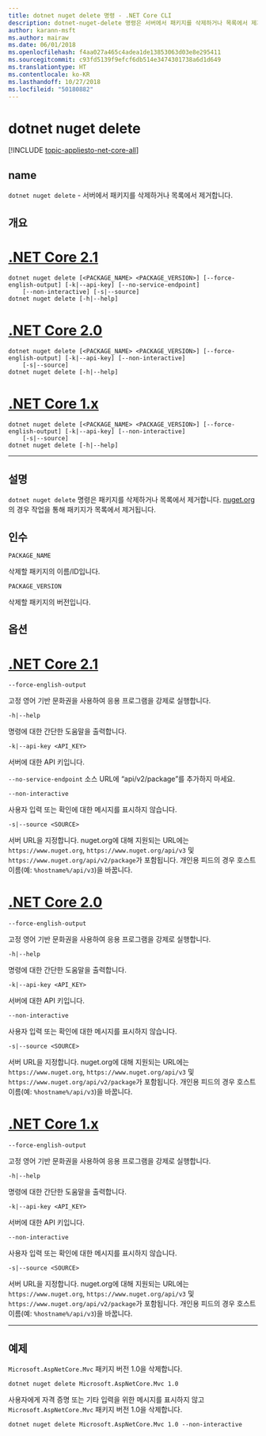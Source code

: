 ```yaml
---
title: dotnet nuget delete 명령 - .NET Core CLI
description: dotnet-nuget-delete 명령은 서버에서 패키지를 삭제하거나 목록에서 제거합니다.
author: karann-msft
ms.author: mairaw
ms.date: 06/01/2018
ms.openlocfilehash: f4aa027a465c4adea1de13853063d03e8e295411
ms.sourcegitcommit: c93fd5139f9efcf6db514e3474301738a6d1d649
ms.translationtype: HT
ms.contentlocale: ko-KR
ms.lasthandoff: 10/27/2018
ms.locfileid: "50180882"
---
```

# <a name="dotnet-nuget-delete"></a>dotnet nuget delete

[!INCLUDE [topic-appliesto-net-core-all](../../../includes/topic-appliesto-net-core-all.md)]

## <a name="name"></a>name

`dotnet nuget delete` - 서버에서 패키지를 삭제하거나 목록에서 제거합니다.

## <a name="synopsis"></a>개요

# <a name="net-core-21tabnetcore21"></a>[.NET Core 2.1](#tab/netcore21)
```
dotnet nuget delete [<PACKAGE_NAME> <PACKAGE_VERSION>] [--force-english-output] [-k|--api-key] [--no-service-endpoint]
    [--non-interactive] [-s|--source]
dotnet nuget delete [-h|--help]
```
# <a name="net-core-20tabnetcore20"></a>[.NET Core 2.0](#tab/netcore20)
```
dotnet nuget delete [<PACKAGE_NAME> <PACKAGE_VERSION>] [--force-english-output] [-k|--api-key] [--non-interactive]
    [-s|--source]
dotnet nuget delete [-h|--help]
```
# <a name="net-core-1xtabnetcore1x"></a>[.NET Core 1.x](#tab/netcore1x)
```
dotnet nuget delete [<PACKAGE_NAME> <PACKAGE_VERSION>] [--force-english-output] [-k|--api-key] [--non-interactive]
    [-s|--source]
dotnet nuget delete [-h|--help]
```
---

## <a name="description"></a>설명

`dotnet nuget delete` 명령은 패키지를 삭제하거나 목록에서 제거합니다. [nuget.org](https://www.nuget.org/)의 경우 작업을 통해 패키지가 목록에서 제거됩니다.

## <a name="arguments"></a>인수

`PACKAGE_NAME`

삭제할 패키지의 이름/ID입니다.

`PACKAGE_VERSION`

삭제할 패키지의 버전입니다.

## <a name="options"></a>옵션

# <a name="net-core-21tabnetcore21"></a>[.NET Core 2.1](#tab/netcore21)

`--force-english-output`

 고정 영어 기반 문화권을 사용하여 응용 프로그램을 강제로 실행합니다.

`-h|--help`

명령에 대한 간단한 도움말을 출력합니다.

`-k|--api-key <API_KEY>`

서버에 대한 API 키입니다.

`--no-service-endpoint` 소스 URL에 “api/v2/package”를 추가하지 마세요.

`--non-interactive`

사용자 입력 또는 확인에 대한 메시지를 표시하지 않습니다.

`-s|--source <SOURCE>`

서버 URL을 지정합니다. nuget.org에 대해 지원되는 URL에는 `https://www.nuget.org`, `https://www.nuget.org/api/v3` 및 `https://www.nuget.org/api/v2/package`가 포함됩니다. 개인용 피드의 경우 호스트 이름(예: `%hostname%/api/v3`)을 바꿉니다.

# <a name="net-core-20tabnetcore20"></a>[.NET Core 2.0](#tab/netcore20)

`--force-english-output`

 고정 영어 기반 문화권을 사용하여 응용 프로그램을 강제로 실행합니다.

`-h|--help`

명령에 대한 간단한 도움말을 출력합니다.

`-k|--api-key <API_KEY>`

서버에 대한 API 키입니다.

`--non-interactive`

사용자 입력 또는 확인에 대한 메시지를 표시하지 않습니다.

`-s|--source <SOURCE>`

서버 URL을 지정합니다. nuget.org에 대해 지원되는 URL에는 `https://www.nuget.org`, `https://www.nuget.org/api/v3` 및 `https://www.nuget.org/api/v2/package`가 포함됩니다. 개인용 피드의 경우 호스트 이름(예: `%hostname%/api/v3`)을 바꿉니다.

# <a name="net-core-1xtabnetcore1x"></a>[.NET Core 1.x](#tab/netcore1x)

`--force-english-output`

 고정 영어 기반 문화권을 사용하여 응용 프로그램을 강제로 실행합니다.

`-h|--help`

명령에 대한 간단한 도움말을 출력합니다.

`-k|--api-key <API_KEY>`

서버에 대한 API 키입니다.

`--non-interactive`

사용자 입력 또는 확인에 대한 메시지를 표시하지 않습니다.

`-s|--source <SOURCE>`

서버 URL을 지정합니다. nuget.org에 대해 지원되는 URL에는 `https://www.nuget.org`, `https://www.nuget.org/api/v3` 및 `https://www.nuget.org/api/v2/package`가 포함됩니다. 개인용 피드의 경우 호스트 이름(예: `%hostname%/api/v3`)을 바꿉니다.

---

## <a name="examples"></a>예제

`Microsoft.AspNetCore.Mvc` 패키지 버전 1.0을 삭제합니다.

`dotnet nuget delete Microsoft.AspNetCore.Mvc 1.0`

사용자에게 자격 증명 또는 기타 입력을 위한 메시지를 표시하지 않고 `Microsoft.AspNetCore.Mvc` 패키지 버전 1.0을 삭제합니다.

`dotnet nuget delete Microsoft.AspNetCore.Mvc 1.0 --non-interactive`
